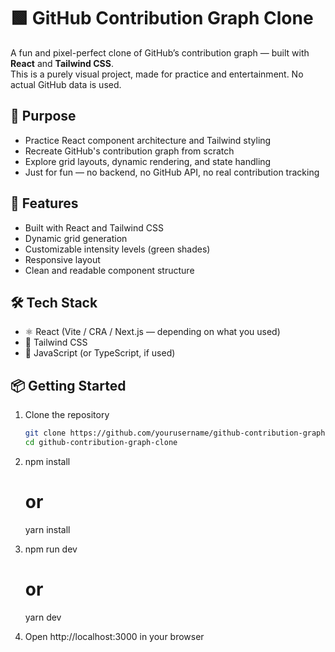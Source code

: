 # 🟩 GitHub Contribution Graph Clone

A fun and pixel-perfect clone of GitHub’s contribution graph — built with **React** and **Tailwind CSS**.  
This is a purely visual project, made for practice and entertainment. No actual GitHub data is used.

## 🎯 Purpose

- Practice React component architecture and Tailwind styling
- Recreate GitHub's contribution graph from scratch
- Explore grid layouts, dynamic rendering, and state handling
- Just for fun — no backend, no GitHub API, no real contribution tracking

## 🚀 Features

- Built with React and Tailwind CSS
- Dynamic grid generation
- Customizable intensity levels (green shades)
- Responsive layout
- Clean and readable component structure

## 🛠️ Tech Stack

- ⚛️ React (Vite / CRA / Next.js — depending on what you used)
- 🎨 Tailwind CSS
- 🧠 JavaScript (or TypeScript, if used)

## 📦 Getting Started

1. Clone the repository  
   ```bash
   git clone https://github.com/yourusername/github-contribution-graph-clone.git
   cd github-contribution-graph-clone

2.  npm install
    # or
    yarn install

3.  npm run dev
    # or
    yarn dev


4.  Open http://localhost:3000 in your browser